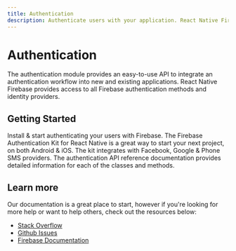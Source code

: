 ```yaml
---
title: Authentication
description: Authenticate users with your application. React Native Firebase integrates with all Firebase Auth providers.
---
```


# Authentication

The authentication module provides an easy-to-use API to integrate an authentication workflow into new and existing applications.
React Native Firebase provides access to all Firebase authentication methods and identity providers.

<Youtube id="8sGY55yxicA" />

## Getting Started

<Grid columns="3">
	<Block
		icon="build"
		color="#ffc107"
		title="Quick Start"
		to="/quick-start"
	>
    Install & start authenticating your users with Firebase.
	</Block>
	<Block
		icon="build"
		color="#285E61"
		title="Firebase Authentication Kit"
		version={false}
		to="https://react-native.market/products/firebase-authentication-kit"
	>
    The Firebase Authentication Kit for React Native is a great way to start your next project, on both Android & iOS. The kit integrates with Facebook, Google & Phone SMS providers.
	</Block>
  <Block
		icon="layers"
		color="#03A9F4"
		title="Reference"
		to="/reference"
	>
    The authentication API reference documentation provides detailed information for each of the classes and methods.
	</Block>
</Grid>

## Learn more

Our documentation is a great place to start, however if you're looking for more help or want to help others,
check out the resources below:

- [Stack Overflow](https://stackoverflow.com/questions/tagged/react-native-firebase-auth)
- [Github Issues](https://github.com/invertase/react-native-firebase/labels/Service%3A%20Authentication)
- [Firebase Documentation](https://firebase.google.com/docs/auth?utm_source=invertase&utm_medium=react-native-firebase&utm_campaign=auth)
